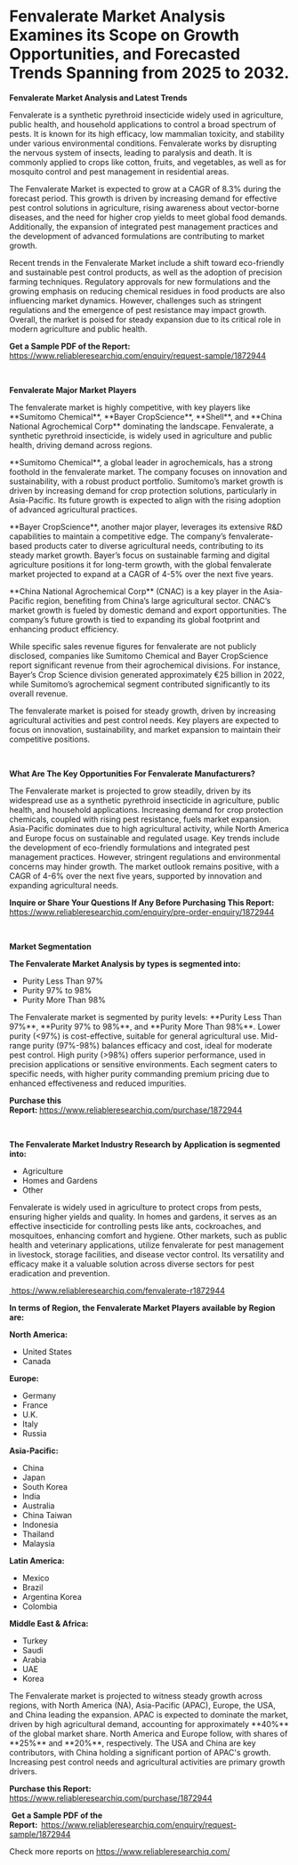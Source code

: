 <p><h1>Fenvalerate Market Analysis Examines its Scope on Growth Opportunities, and Forecasted Trends Spanning from 2025 to 2032.</h1></p><p><strong>Fenvalerate Market Analysis and Latest Trends</strong></p>
<p><p>Fenvalerate is a synthetic pyrethroid insecticide widely used in agriculture, public health, and household applications to control a broad spectrum of pests. It is known for its high efficacy, low mammalian toxicity, and stability under various environmental conditions. Fenvalerate works by disrupting the nervous system of insects, leading to paralysis and death. It is commonly applied to crops like cotton, fruits, and vegetables, as well as for mosquito control and pest management in residential areas.</p><p>The Fenvalerate Market is expected to grow at a CAGR of 8.3% during the forecast period. This growth is driven by increasing demand for effective pest control solutions in agriculture, rising awareness about vector-borne diseases, and the need for higher crop yields to meet global food demands. Additionally, the expansion of integrated pest management practices and the development of advanced formulations are contributing to market growth.</p><p>Recent trends in the Fenvalerate Market include a shift toward eco-friendly and sustainable pest control products, as well as the adoption of precision farming techniques. Regulatory approvals for new formulations and the growing emphasis on reducing chemical residues in food products are also influencing market dynamics. However, challenges such as stringent regulations and the emergence of pest resistance may impact growth. Overall, the market is poised for steady expansion due to its critical role in modern agriculture and public health.</p></p>
<p><strong>Get a Sample PDF of the Report:&nbsp;</strong> <a href="https://www.reliableresearchiq.com/enquiry/request-sample/1872944?utm_campaign=2142&utm_medium=2&utm_source=Github&utm_content=ia&utm_term=25012025&utm_id=fenvalerate">https://www.reliableresearchiq.com/enquiry/request-sample/1872944</a></p>
<p>&nbsp;</p>
<p><strong>Fenvalerate Major Market Players</strong></p>
<p><p>The fenvalerate market is highly competitive, with key players like **Sumitomo Chemical**, **Bayer CropScience**, **Shell**, and **China National Agrochemical Corp** dominating the landscape. Fenvalerate, a synthetic pyrethroid insecticide, is widely used in agriculture and public health, driving demand across regions.</p><p>**Sumitomo Chemical**, a global leader in agrochemicals, has a strong foothold in the fenvalerate market. The company focuses on innovation and sustainability, with a robust product portfolio. Sumitomo’s market growth is driven by increasing demand for crop protection solutions, particularly in Asia-Pacific. Its future growth is expected to align with the rising adoption of advanced agricultural practices.</p><p>**Bayer CropScience**, another major player, leverages its extensive R&D capabilities to maintain a competitive edge. The company’s fenvalerate-based products cater to diverse agricultural needs, contributing to its steady market growth. Bayer’s focus on sustainable farming and digital agriculture positions it for long-term growth, with the global fenvalerate market projected to expand at a CAGR of 4-5% over the next five years.</p><p>**China National Agrochemical Corp** (CNAC) is a key player in the Asia-Pacific region, benefiting from China’s large agricultural sector. CNAC’s market growth is fueled by domestic demand and export opportunities. The company’s future growth is tied to expanding its global footprint and enhancing product efficiency.</p><p>While specific sales revenue figures for fenvalerate are not publicly disclosed, companies like Sumitomo Chemical and Bayer CropScience report significant revenue from their agrochemical divisions. For instance, Bayer’s Crop Science division generated approximately €25 billion in 2022, while Sumitomo’s agrochemical segment contributed significantly to its overall revenue.</p><p>The fenvalerate market is poised for steady growth, driven by increasing agricultural activities and pest control needs. Key players are expected to focus on innovation, sustainability, and market expansion to maintain their competitive positions.</p></p>
<p>&nbsp;</p>
<p><strong>What Are The Key Opportunities For Fenvalerate Manufacturers?</strong></p>
<p><p>The Fenvalerate market is projected to grow steadily, driven by its widespread use as a synthetic pyrethroid insecticide in agriculture, public health, and household applications. Increasing demand for crop protection chemicals, coupled with rising pest resistance, fuels market expansion. Asia-Pacific dominates due to high agricultural activity, while North America and Europe focus on sustainable and regulated usage. Key trends include the development of eco-friendly formulations and integrated pest management practices. However, stringent regulations and environmental concerns may hinder growth. The market outlook remains positive, with a CAGR of 4-6% over the next five years, supported by innovation and expanding agricultural needs.</p></p>
<p><strong>Inquire or Share Your Questions If Any Before Purchasing This Report:</strong> <a href="https://www.reliableresearchiq.com/enquiry/pre-order-enquiry/1872944?utm_campaign=2142&utm_medium=2&utm_source=Github&utm_content=ia&utm_term=25012025&utm_id=fenvalerate">https://www.reliableresearchiq.com/enquiry/pre-order-enquiry/1872944</a></p>
<p>&nbsp;</p>
<p><strong>Market Segmentation</strong></p>
<p><strong>The Fenvalerate Market Analysis by types is segmented into:</strong></p>
<p><ul><li>Purity Less Than 97%</li><li>Purity 97% to 98%</li><li>Purity More Than 98%</li></ul></p>
<p><p>The Fenvalerate market is segmented by purity levels: **Purity Less Than 97%**, **Purity 97% to 98%**, and **Purity More Than 98%**. Lower purity (<97%) is cost-effective, suitable for general agricultural use. Mid-range purity (97%-98%) balances efficacy and cost, ideal for moderate pest control. High purity (>98%) offers superior performance, used in precision applications or sensitive environments. Each segment caters to specific needs, with higher purity commanding premium pricing due to enhanced effectiveness and reduced impurities.</p></p>
<p><strong>Purchase this Report:&nbsp;</strong><a href="https://www.reliableresearchiq.com/purchase/1872944?utm_campaign=2142&utm_medium=2&utm_source=Github&utm_content=ia&utm_term=25012025&utm_id=fenvalerate">https://www.reliableresearchiq.com/purchase/1872944</a></p>
<p>&nbsp;</p>
<p><strong>The Fenvalerate Market Industry Research by Application is segmented into:</strong></p>
<p><ul><li>Agriculture</li><li>Homes and Gardens</li><li>Other</li></ul></p>
<p><p>Fenvalerate is widely used in agriculture to protect crops from pests, ensuring higher yields and quality. In homes and gardens, it serves as an effective insecticide for controlling pests like ants, cockroaches, and mosquitoes, enhancing comfort and hygiene. Other markets, such as public health and veterinary applications, utilize fenvalerate for pest management in livestock, storage facilities, and disease vector control. Its versatility and efficacy make it a valuable solution across diverse sectors for pest eradication and prevention.</p></p>
<p><a href="https://www.reliableresearchiq.com/fenvalerate-r1872944?utm_campaign=2142&utm_medium=2&utm_source=Github&utm_content=ia&utm_term=25012025&utm_id=fenvalerate">&nbsp;https://www.reliableresearchiq.com/fenvalerate-r1872944</a></p>
<p><strong>In terms of Region, the Fenvalerate Market Players available by Region are:</strong></p>
<p>
    <p> <strong> North America: </strong>
        <ul>
            <li>United States</li>
            <li>Canada</li>
        </ul>
        </p> 
    <p> <strong> Europe: </strong>
        <ul>
            <li>Germany</li>
            <li>France</li>
            <li>U.K.</li>
            <li>Italy</li>
            <li>Russia</li>
        </ul>
        </p> 
    <p> <strong> Asia-Pacific: </strong>
        <ul>
            <li>China</li>
            <li>Japan</li>
            <li>South Korea</li>
            <li>India</li>
            <li>Australia</li>
            <li>China Taiwan</li>
            <li>Indonesia</li>
            <li>Thailand</li>
            <li>Malaysia</li>
        </ul>
        </p> 
    <p> <strong> Latin America: </strong>
        <ul>
            <li>Mexico</li>
            <li>Brazil</li>
            <li>Argentina Korea</li>
            <li>Colombia</li>
        </ul>
        </p> 
    <p> <strong> Middle East & Africa: </strong>
        <ul>
            <li>Turkey</li>
            <li>Saudi</li>
            <li>Arabia</li>
            <li>UAE</li>
            <li>Korea</li>
        </ul>
    </p>
    </p>
<p><p>The Fenvalerate market is projected to witness steady growth across regions, with North America (NA), Asia-Pacific (APAC), Europe, the USA, and China leading the expansion. APAC is expected to dominate the market, driven by high agricultural demand, accounting for approximately **40%** of the global market share. North America and Europe follow, with shares of **25%** and **20%**, respectively. The USA and China are key contributors, with China holding a significant portion of APAC's growth. Increasing pest control needs and agricultural activities are primary growth drivers.</p></p>
<p><strong>Purchase this Report: </strong><a href="https://www.reliableresearchiq.com/purchase/1872944?utm_campaign=2142&utm_medium=2&utm_source=Github&utm_content=ia&utm_term=25012025&utm_id=fenvalerate">https://www.reliableresearchiq.com/purchase/1872944</a></p>
<p>&nbsp;<strong>Get a Sample PDF of the Report:&nbsp;&nbsp;</strong><a href="https://www.reliableresearchiq.com/enquiry/request-sample/1872944?utm_campaign=2142&utm_medium=2&utm_source=Github&utm_content=ia&utm_term=25012025&utm_id=fenvalerate">https://www.reliableresearchiq.com/enquiry/request-sample/1872944</a></p>
<p><strong></strong></p>
<p>Check more reports on <a href="https://www.reliableresearchiq.com/?utm_campaign=2142&utm_medium=2&utm_source=Github&utm_content=ia&utm_term=25012025&utm_id=fenvalerate">https://www.reliableresearchiq.com/</a></p>